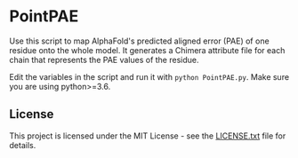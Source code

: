 # PointPAE

Use this script to map AlphaFold's predicted aligned error (PAE) of one residue onto the whole model. It generates a Chimera attribute file for each chain that represents the PAE values of the residue.

Edit the variables in the script and run it with `python PointPAE.py`. Make sure you are using python>=3.6.

## License

This project is licensed under the MIT License - see the [LICENSE.txt](https://github.com/sami-chaaban/PDBarrows/blob/main/LICENSE.txt) file for details.
